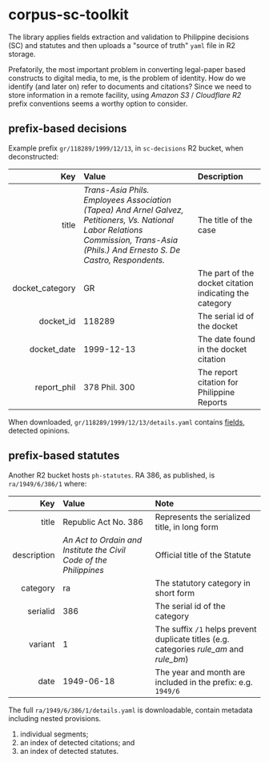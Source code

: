 # corpus-sc-toolkit

The library applies fields extraction and validation to Philippine decisions (SC) and statutes and then uploads a "source of truth" `yaml` file in R2 storage.

Prefatorily, the most important problem in converting legal-paper based constructs to digital media, to me, is the problem of identity. How do we identify (and later on) refer to documents and citations? Since we need to store information in a remote facility, using _Amazon S3_ / _Cloudflare R2_ prefix conventions seems a worthy option to consider.

## prefix-based decisions

Example prefix `gr/118289/1999/12/13`, in `sc-decisions` R2 bucket, when deconstructed:

Key | Value | Description
--:|:-- |:--
title | _Trans-Asia Phils. Employees Association (Tapea) And Arnel Galvez, Petitioners, Vs. National Labor Relations Commission, Trans-Asia (Phils.) And Ernesto S. De Castro, Respondents._ | The title of the case
docket_category | GR | The part of the docket citation indicating the category
docket_id | 118289 | The serial id of the docket
docket_date | 1999-12-13 | The date found in the docket citation
report_phil | 378 Phil. 300 | The report citation for Philippine Reports

When downloaded, `gr/118289/1999/12/13/details.yaml` contains [fields](decisions/fields.md), detected opinions.

## prefix-based statutes

Another R2 bucket hosts `ph-statutes`. RA 386, as published, is `ra/1949/6/386/1` where:

Key | Value | Note
--:|:-- |:--
title | Republic Act No. 386 | Represents the serialized title, in long form
description | _An Act to Ordain and Institute the Civil Code of the Philippines_ | Official title of the Statute
category | ra | The statutory category in short form
serialid | 386 | The serial id of the category
variant | 1 | The suffix `/1` helps prevent duplicate titles (e.g. categories _rule_am_ and _rule_bm_)
date | 1949-06-18 | The year and month are included in the prefix: e.g. `1949/6`

The full `ra/1949/6/386/1/details.yaml` is downloadable, contain metadata including nested provisions.

1. individual segments;
2. an index of detected citations; and
3. an index of detected statutes.
